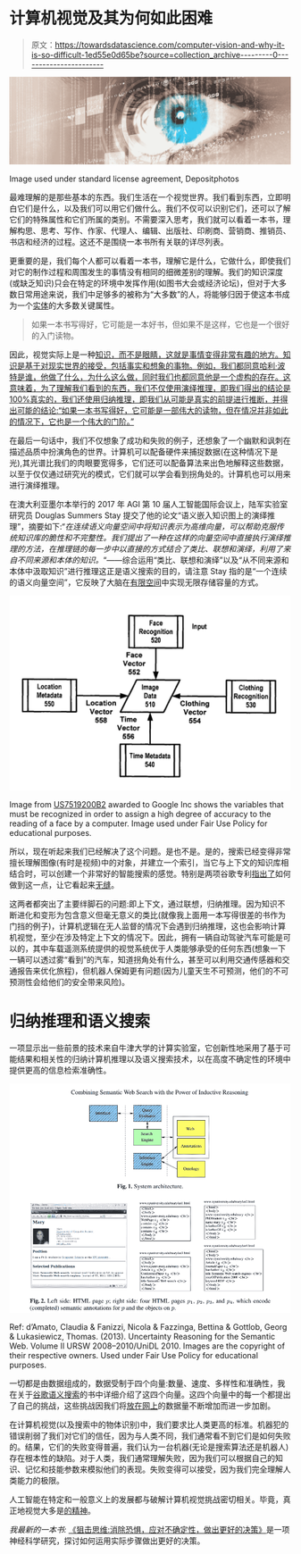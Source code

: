 # 计算机视觉及其为何如此困难

> 原文：<https://towardsdatascience.com/computer-vision-and-why-it-is-so-difficult-1ed55e0d65be?source=collection_archive---------0----------------------->

![](img/702988ae5510fc60998868e14279bc9e.png)

Image used under standard license agreement, Depositphotos

最难理解的是那些基本的东西。我们生活在一个视觉世界。我们看到东西，立即明白它们是什么，以及我们可以用它们做什么。我们不仅可以识别它们，还可以了解它们的特殊属性和它们所属的类别。不需要深入思考，我们就可以看着一本书，理解构思、思考、写作、作家、代理人、编辑、出版社、印刷商、营销商、推销员、书店和经济的过程。这还不是围绕一本书所有关联的详尽列表。

更重要的是，我们每个人都可以看着一本书，理解它是什么，它做什么，即使我们对它的制作过程和周围发生的事情没有相同的细微差别的理解。我们的知识深度(或缺乏知识)只会在特定的环境中发挥作用(如图书大会或经济论坛)，但对于大多数日常用途来说，我们中足够多的被称为“大多数”的人，将能够归因于使这本书成为一个[实体](https://www.slideshare.net/David-Amerland/an-introduction-to-entities)的大多数关键属性。

> 如果一本书写得好，它可能是一本好书，但如果不是这样，它也是一个很好的入门读物。

因此，视觉实际上是一种[知识，而不是眼睛，这就是事情变得非常有趣的地方。知识是基于对现实世界的接受，包括事实和想象的事物。例如，我们都同意哈利·波特是谁，他做了什么，为什么这么做，同时我们也都同意他是一个虚构的存在。这意味着，为了理解我们看到的东西，我们不仅使用演绎推理，即我们得出的结论是 100%真实的，我们还使用归纳推理，即我们从可能是真实的前提进行推断，并得出可能的结论:“如果一本书写得好，它可能是一部伟大的读物，但在情况并非如此的情况下，它也是一个伟大的门阶。”](https://thesnipermind.com/blog/your-mind-does-all-the-seeing.html)

在最后一句话中，我们不仅想象了成功和失败的例子，还想象了一个幽默和讽刺在描述品质中扮演角色的世界。计算机可以配备硬件来捕捉数据(在这种情况下是光),其光谱比我们的肉眼要宽得多，它们还可以配备算法来出色地解释这些数据，以至于仅仅通过研究光的模式，它们就可以学会看到拐角处的。计算机也可以用来进行演绎推理。

在澳大利亚墨尔本举行的 2017 年 AGI 第 10 届人工智能国际会议上，陆军实验室研究员 Douglas Summers Stay 提交了他的论文“语义嵌入知识图上的演绎推理”，摘要如下:“*在连续语义向量空间中将知识表示为高维向量，可以帮助克服传统知识库的脆性和不完整性。我们提出了一种在这样的向量空间中直接执行演绎推理的方法，在推理链的每一步中以直接的方式结合了类比、联想和演绎，利用了来自不同来源和本体的知识。*“——综合运用“类比、联想和演绎”以及“从不同来源和本体中汲取知识”进行推理这正是语义搜索的目的，请注意 Stay 指的是“一个连续的语义向量空间”，它反映了大脑在[有限空间](http://gallantlab.org/index.php/publications/huth-et-al-2012/)中实现无限存储容量的方式。

![](img/48233ec9f5914d357f0866b51d8341f0.png)

Image from [US7519200B2](https://patents.google.com/patent/US7519200B2/en) awarded to Google Inc shows the variables that must be recognized in order to assign a high degree of accuracy to the reading of a face by a computer. Image used under Fair Use Policy for educational purposes.

所以，现在听起来我们已经解决了这个问题。是也不是。是的，搜索已经变得非常擅长理解图像(有时是视频)中的对象，并建立一个索引，当它与上下文的知识库相结合时，可以创建一个非常好的智能搜索的感觉。特别是两项谷歌专利[指出了](https://patents.google.com/patent/US7519200B2/en?q=object&q=recognition&q=semantic+search)如何做到这一点，让它看起来[无缝](https://patents.google.com/patent/US7783135B2/en?q=object&q=recognition&q=semantic+search)。

这两者都突出了主要绊脚石的问题:即上下文，通过联想，归纳推理。因为知识不断进化和变形为包含意义但毫无意义的类比(就像我上面用一本写得很差的书作为门挡的例子)，计算机逻辑在无人监督的情况下会遇到归纳推理，这也会影响计算机视觉，至少在涉及特定上下文的情况下。因此，拥有一辆自动驾驶汽车可能是可以的，其中车载遥测系统提供的视觉系统优于人类能够承受的任何东西(想象一下一辆可以透过雾“看到”的汽车，知道拐角处有什么，甚至可以利用交通传感器和交通报告来优化旅程)，但机器人保姆更有问题(因为儿童天生不可预测，他们的不可预测性会给他们的安全带来风险)。

# 归纳推理和语义搜索

一项显示出一些前景的技术来自牛津大学的计算实验室，它创新性地采用了基于可能结果和相关性的归纳计算机推理以及语义搜索技术，以在高度不确定性的环境中提供更高的信息检索准确性。

![](img/427398e072bc1dce0ea4e421bb2777c1.png)

Ref: d’Amato, Claudia & Fanizzi, Nicola & Fazzinga, Bettina & Gottlob, Georg & Lukasiewicz, Thomas. (2013). Uncertainty Reasoning for the Semantic Web. Volume II URSW 2008–2010/UniDL 2010\. Images are the copyright of their respective owners. Used under Fair Use Policy for educational purposes.

一切都是由数据组成的，数据受制于四个向量:数量、速度、多样性和准确性，我在关于[谷歌语义搜索](https://goo.gl/Ap5vv5)的书中详细介绍了这四个向量。这四个向量中的每一个都提出了自己的挑战，这些挑战因我们将[放在网上](http://aci.info/2014/07/12/the-data-explosion-in-2014-minute-by-minute-infographic/)的数据量不断增加而进一步加剧。

在计算机视觉(以及搜索中的物体识别)中，我们要求比人类更高的标准。机器犯的错误削弱了我们对它们的信任，因为与人类不同，我们通常看不到它们是如何失败的。结果，它们的失败变得普遍，我们认为一台机器(无论是搜索算法还是机器人)存在根本性的缺陷。对于人类，我们通常理解失败，因为我们可以根据自己的知识、记忆和技能参数来模拟他们的表现。失败变得可以接受，因为我们完全理解人类能力的极限。

人工智能在特定和一般意义上的发展都与破解计算机视觉挑战密切相关。毕竟，真正地视觉大多是[的精神](https://thesnipermind.com/blog/your-mind-does-all-the-seeing.html)。

*我最新的一本书:* [《狙击思维:消除恐惧，应对不确定性，做出更好的决策》](https://www.amazon.com/gp/product/1250113679/ref=s9u_simh_gw_i1?ie=UTF8&fpl=fresh&pd_rd_i=1250113679&pd_rd_r=Z6AN9Q7R88M66K4RXRR0&pd_rd_w=eQtqd&pd_rd_wg=lBays&pf_rd_m=ATVPDKIKX0DER&pf_rd_s=&pf_rd_r=GD8764VXFTC5YQKAYESD&pf_rd_t=36701&pf_rd_p=a6aaf593-1ba4-4f4e-bdcc-0febe090b8ed&pf_rd_i=desktop)是一项神经科学研究，探讨如何运用实际步骤做出更好的决策。